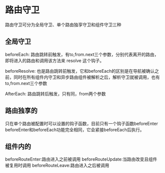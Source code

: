 # 路由守卫
路由守卫可分为全局守卫、单个路由独享守卫和组件守卫三种

## 全局守卫

beforeEach:
路由跳转前触发，有to,from.next三个参数，分别代表离开的路由，即将进入的路由和调用该方法来 resolve 这个钩子。

beforeResolve:
也是路由跳转前触发，它和beforeEach的区别是在导航被确认之前，同时在所有组件内守卫和异步路由组件被解析之后，解析守卫就被调用，也有to,from.next三个参数

AfterEach:
路由跳转后触发，只有同，from两个参数

## 路由独享的
只在单个路由被配置时可以设置的钩子函数，目前只有一个钩子函数beforeEnter
beforeEnter和beforeEach功能完全相同，它会紧接beforeEach后执行。

## 组件内的
beforeRouteEnter:路由进入之前被调用
beforeRouteUpdate:当路由改变且组件被复用时调用
beforeRouteLeave:路由进入之后被调用